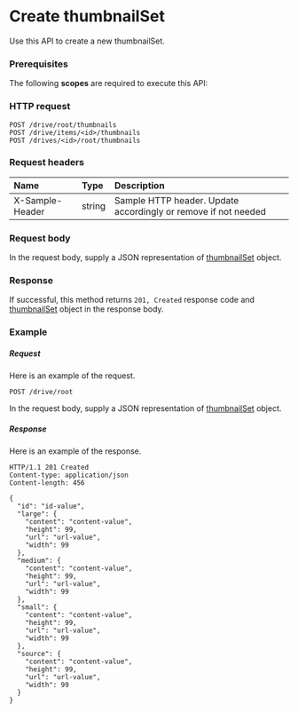 # Create thumbnailSet

Use this API to create a new thumbnailSet.
### Prerequisites
The following **scopes** are required to execute this API: 
### HTTP request
<!-- { "blockType": "ignored" } -->
```http
POST /drive/root/thumbnails
POST /drive/items/<id>/thumbnails
POST /drives/<id>/root/thumbnails

```
### Request headers
| Name       | Type | Description|
|:---------------|:--------|:----------|
| X-Sample-Header  | string  | Sample HTTP header. Update accordingly or remove if not needed|

### Request body
In the request body, supply a JSON representation of [thumbnailSet](../resources/thumbnailset.md) object.


### Response
If successful, this method returns `201, Created` response code and [thumbnailSet](../resources/thumbnailset.md) object in the response body.

### Example
##### Request
Here is an example of the request.
<!-- {
  "blockType": "request",
  "name": "create_thumbnailset_from_item"
}-->
```http
POST /drive/root
```
In the request body, supply a JSON representation of [thumbnailSet](../resources/thumbnailset.md) object.
##### Response
Here is an example of the response.
<!-- {
  "blockType": "response",
  "truncated": false,
  "@odata.type": "microsoft.graph.thumbnailset"
} -->
```http
HTTP/1.1 201 Created
Content-type: application/json
Content-length: 456

{
  "id": "id-value",
  "large": {
    "content": "content-value",
    "height": 99,
    "url": "url-value",
    "width": 99
  },
  "medium": {
    "content": "content-value",
    "height": 99,
    "url": "url-value",
    "width": 99
  },
  "small": {
    "content": "content-value",
    "height": 99,
    "url": "url-value",
    "width": 99
  },
  "source": {
    "content": "content-value",
    "height": 99,
    "url": "url-value",
    "width": 99
  }
}
```

<!-- uuid: b50a9c71-d87e-4a3f-b1c4-3db79d77a4aa
2015-10-18 19:39:27 UTC -->
<!-- {
  "type": "#page.annotation",
  "description": "Create thumbnailSet",
  "keywords": "",
  "section": "documentation",
  "tocPath": ""
}-->